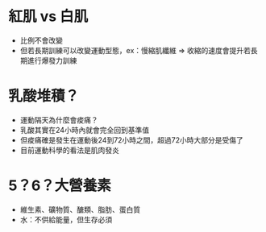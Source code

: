 # 紅肌 vs 白肌
- 比例不會改變
- 但若長期訓練可以改變運動型態，ex：慢縮肌纖維 => 收縮的速度會提升若長期進行爆發力訓練

# 乳酸堆積？
- 運動隔天為什麼會痠痛？
- 乳酸其實在24小時內就會完全回到基準值
- 但痠痛確是發生在運動後24到72小時之間，超過72小時大部分是受傷了
- 目前運動科學的看法是肌肉發炎

# 5？6？大營養素
- 維生素、礦物質、醣類、脂肪、蛋白質
- 水：不供給能量，但生存必須
